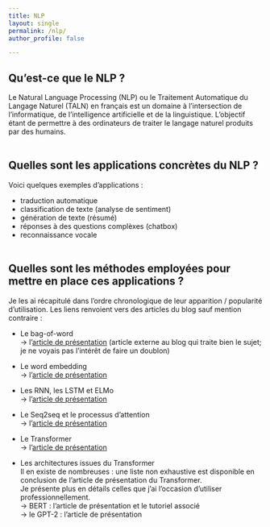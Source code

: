 ```yaml
---
title: NLP
layout: single
permalink: /nlp/
author_profile: false

---
```



## Qu’est-ce que le NLP ?

Le Natural Language Processing (NLP) ou le Traitement Automatique du Langage Naturel (TALN) en français est un domaine à l’intersection de l’informatique, de l’intelligence artificielle et de la linguistique.
L’objectif étant de permettre à des ordinateurs de traiter le langage naturel produits par des humains.
<br><br>


## Quelles sont les applications concrètes du NLP ?

Voici quelques exemples d’applications :
- traduction automatique
- classification de texte (analyse de sentiment)
- génération de texte (résumé)
- réponses à des questions complèxes (chatbox)
- reconnaissance vocale
<br><br>


## Quelles sont les méthodes employées pour mettre en place ces applications ?

Je les ai récapitulé dans l’ordre chronologique de leur apparition / popularité d’utilisation. 
Les liens renvoient vers des articles du blog sauf mention contraire :
- Le bag-of-word<br>
→ l’[article de présentation](https://www.actuia.com/contribution/victorbigand/tutoriel-tal-pour-les-debutants-classification-de-texte/) (article externe au blog qui traite bien le sujet; je ne voyais pas l’intérêt de faire un doublon)
    
- Le word embedding<br>
→ l’[article de présentation](https://lbourdois.github.io/blog/nlp/word_embedding/)

- Les RNN, les LSTM et ELMo<br>
→ l’[article de présentation](https://lbourdois.github.io/blog/nlp/RNN-LSTM-GRU-ELMO/)

- Le Seq2seq et le processus d’attention<br>
→ l’[article de présentation](https://lbourdois.github.io/blog/nlp/Seq2seq-et-attention/)

- Le Transformer<br>
→ l’[article de présentation](https://lbourdois.github.io/blog/nlp/Transformer/)

- Les architectures issues du Transformer<br>
 Il en existe de nombreuses : une liste non exhaustive est disponible en conclusion de l’article de présentation du Transformer.<br>
Je présente plus en détails celles que j’ai l’occasion d’utiliser professionnellement.<br>
→ BERT : l’article de présentation et le tutoriel associé<br>
→ le GPT-2 : l’article de présentation<br>
